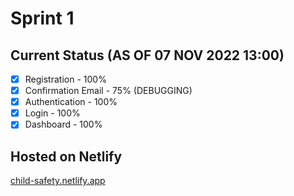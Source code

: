 # Sprint 1

## Current Status (AS OF 07 NOV 2022 13:00)
- [x] Registration - 100%
- [x] Confirmation Email - 75% (DEBUGGING)
- [x] Authentication - 100%
- [x] Login - 100%
- [x] Dashboard - 100%

## Hosted on Netlify
[child-safety.netlify.app](https://child-safety.netlify.app)

